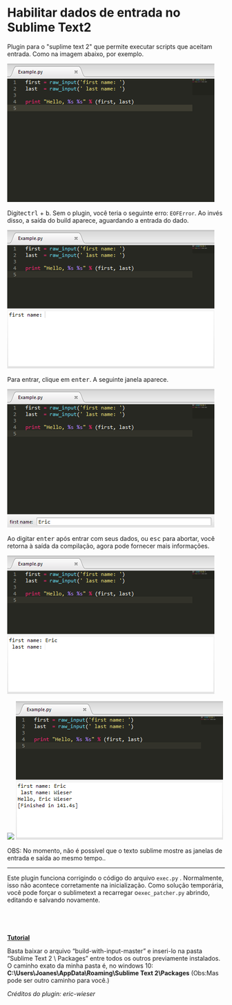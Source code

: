 Habilitar dados de entrada no Sublime Text2
================


Plugin para o "suplime text 2" que permite executar scripts que aceitam entrada. Como na imagem abaixo, por exemplo.

![](https://github.com/JoanesAraujo/Joanes_Screenshot/blob/master/imagens_build-with-input-master/first.png)

Digite<kbd>ctrl</kbd> + <kbd>b</kbd>. Sem o plugin, você teria o seguinte erro: `EOFError`. Ao invés disso, a saída do build aparece, aguardando a entrada do dado.

![](https://github.com/JoanesAraujo/Joanes_Screenshot/blob/master/imagens_build-with-input-master/second.png)

Para entrar, clique em <kbd>enter</kbd>. A seguinte janela aparece.

![](https://github.com/JoanesAraujo/Joanes_Screenshot/blob/master/imagens_build-with-input-master/third.png)

Ao digitar <kbd>enter</kbd> após entrar com seus dados, ou <kbd>esc</kbd> para abortar, você retorna à saída da compilação, agora pode fornecer mais informações.

![](https://github.com/JoanesAraujo/Joanes_Screenshot/blob/master/imagens_build-with-input-master/four.png)

![](https://github.com/JoanesAraujo/Joanes_Screenshot/blob/master/imagens_build-with-input-master/five.png)
![](https://github.com/JoanesAraujo/Joanes_Screenshot/blob/master/imagens_build-with-input-master/six.png)

OBS: No momento, não é possível que o texto sublime mostre as janelas de entrada e saída ao mesmo tempo..

---

Este plugin funciona corrigindo o código do arquivo `exec.py` . Normalmente, isso não acontece corretamente na inicialização. Como solução temporária, você pode forçar o sublimetext a recarregar o`exec_patcher.py` abrindo, editando e salvando novamente.

<br>


# 

**<u>Tutorial</u>**  


Basta baixar o arquivo “build-with-input-master” 
e inseri-lo na pasta “Sublime Text 2 \ Packages” entre todos os outros previamente instalados. 
O caminho exato da minha pasta é, no windows 10: **C:\Users\Joanes\AppData\Roaming\Sublime Text 2\Packages** (Obs:Mas pode ser outro caminho para você.)


<i>Créditos do plugin: eric-wieser</i>


